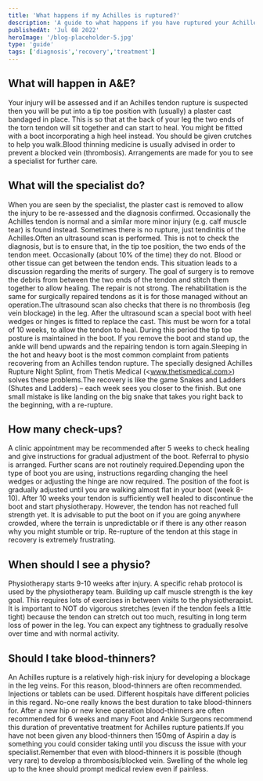 ```yaml
---
title: 'What happens if my Achilles is ruptured?'
description: 'A guide to what happens if you have ruptured your Achilles tendon, including what to expect in A&E and what the specialist will do'
publishedAt: 'Jul 08 2022'
heroImage: '/blog-placeholder-5.jpg'
type: 'guide'
tags: ['diagnosis','recovery','treatment']
---
```


## **What will happen in A&E?**

Your injury will be assessed and if an Achilles tendon rupture is suspected then you will be put into a tip toe position with (usually) a plaster cast bandaged in place. This is so that at the back of your leg the two ends of the torn tendon will sit together and can start to heal. You might be fitted with a boot incorporating a high heel instead. You should be given crutches to help you walk.Blood thinning medicine is usually advised in order to prevent a blocked vein (thrombosis). Arrangements are made for you to see a specialist for further care.

## **What will the specialist do?**

When you are seen by the specialist, the plaster cast is removed to allow the injury to be re-assessed and the diagnosis confirmed. Occasionally the Achilles tendon is normal and a similar more minor injury (e.g. calf muscle tear) is found instead. Sometimes there is no rupture, just tendinitis of the Achilles.Often an ultrasound scan is performed. This is not to check the diagnosis, but is to ensure that, in the tip toe position, the two ends of the tendon meet. Occasionally (about 10% of the time) they do not. Blood or other tissue can get between the tendon ends. This situation leads to a discussion regarding the merits of surgery. The goal of surgery is to remove the debris from between the two ends of the tendon and stitch them together to allow healing. The repair is not strong. The rehabilitation is the same for surgically repaired tendons as it is for those managed without an operation.The ultrasound scan also checks that there is no thrombosis (leg vein blockage) in the leg. After the ultrasound scan a special boot with heel wedges or hinges is fitted to replace the cast. This must be worn for a total of 10 weeks, to allow the tendon to heal. During this period the tip toe posture is maintained in the boot. If you remove the boot and stand up, the ankle will bend upwards and the repairing tendon is torn again.Sleeping in the hot and heavy boot is the most common complaint from patients recovering from an Achilles tendon rupture. The specially designed Achilles Rupture Night Splint, from Thetis Medical (<www.thetismedical.com>) solves these problems.The recovery is like the game Snakes and Ladders (Shutes and Ladders) – each week sees you closer to the finish. But one small mistake is like landing on the big snake that takes you right back to the beginning, with a re-rupture.

## **How many check-ups?**

A clinic appointment may be recommended after 5 weeks to check healing and give instructions for gradual adjustment of the boot. Referral to physio is arranged. Further scans are not routinely required.Depending upon the type of boot you are using, instructions regarding changing the heel wedges or adjusting the hinge are now required. The position of the foot is gradually adjusted until you are walking almost flat in your boot (week 8-10). After 10 weeks your tendon is sufficiently well healed to discontinue the boot and start physiotherapy. However, the tendon has not reached full strength yet. It is advisable to put the boot on if you are going anywhere crowded, where the terrain is unpredictable or if there is any other reason why you might stumble or trip. Re-rupture of the tendon at this stage in recovery is extremely frustrating.

## **When should I see a physio?**

Physiotherapy starts 9-10 weeks after injury. A specific rehab protocol is used by the physiotherapy team. Building up calf muscle strength is the key goal. This requires lots of exercises in between visits to the physiotherapist. It is important to NOT do vigorous stretches (even if the tendon feels a little tight) because the tendon can stretch out too much, resulting in long term loss of power in the leg. You can expect any tightness to gradually resolve over time and with normal activity.

## **Should I take blood-thinners?**

An Achilles rupture is a relatively high-risk injury for developing a blockage in the leg veins. For this reason, blood-thinners are often recommended. Injections or tablets can be used. Different hospitals have different policies in this regard. No-one really knows the best duration to take blood-thinners for. After a new hip or new knee operation blood-thinners are often recommended for 6 weeks and many Foot and Ankle Surgeons recommend this duration of preventative treatment for Achilles rupture patients.If you have not been given any blood-thinners then 150mg of Aspirin a day is something you could consider taking until you discuss the issue with your specialist.Remember that even with blood-thinners it is possible (though very rare) to develop a thrombosis/blocked vein. Swelling of the whole leg up to the knee should prompt medical review even if painless.
